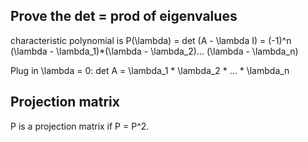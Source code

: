 ## Prove the det = prod of eigenvalues 

characteristic polynomial is 
P(\lambda) = det (A - \lambda I) = (-1)^n (\lambda - \lambda_1)*(\lambda - \lambda_2)... (\lambda - \lambda_n)

Plug in \lambda = 0:
det A = \lambda_1 * \lambda_2 * ... * \lambda_n

## Projection matrix
P is a projection matrix if P = P^2. 
